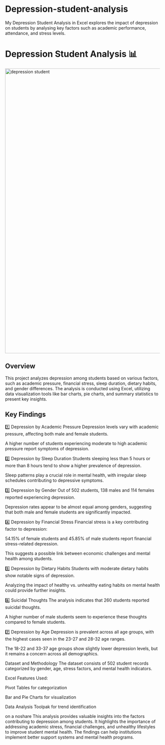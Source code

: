 # Depression-student-analysis
My Depression Student Analysis in Excel explores the impact of depression on students by analysing key factors such as academic performance, attendance, and stress levels.


# Depression Student Analysis 📊

<img width="925" alt="depression student" src="https://github.com/user-attachments/assets/b00caef2-b4c8-4d44-a199-3b37392643b1" />


## Overview
This project analyzes depression among students based on various factors, such as academic pressure, financial stress, sleep duration, dietary habits, and gender differences. The analysis is conducted using Excel, utilizing data visualization tools like bar charts, pie charts, and summary statistics to present key insights.

## Key Findings
1️⃣ Depression by Academic Pressure
Depression levels vary with academic pressure, affecting both male and female students.

A higher number of students experiencing moderate to high academic pressure report symptoms of depression.

2️⃣ Depression by Sleep Duration
Students sleeping less than 5 hours or more than 8 hours tend to show a higher prevalence of depression.

Sleep patterns play a crucial role in mental health, with irregular sleep schedules contributing to depressive symptoms.

3️⃣ Depression by Gender
Out of 502 students, 138 males and 114 females reported experiencing depression.

Depression rates appear to be almost equal among genders, suggesting that both male and female students are significantly impacted.

4️⃣ Depression by Financial Stress
Financial stress is a key contributing factor to depression:

54.15% of female students and 45.85% of male students report financial stress-related depression.

This suggests a possible link between economic challenges and mental health among students.

5️⃣ Depression by Dietary Habits
Students with moderate dietary habits show notable signs of depression.

Analyzing the impact of healthy vs. unhealthy eating habits on mental health could provide further insights.

6️⃣ Suicidal Thoughts
The analysis indicates that 260 students reported suicidal thoughts.

A higher number of male students seem to experience these thoughts compared to female students.

7️⃣ Depression by Age
Depression is prevalent across all age groups, with the highest cases seen in the 23-27 and 28-32 age ranges.

The 18-22 and 33-37 age groups show slightly lower depression levels, but it remains a concern across all demographics.

Dataset and Methodology
The dataset consists of 502 student records categorized by gender, age, stress factors, and mental health indicators.

Excel Features Used:

Pivot Tables for categorization

Bar and Pie Charts for visualization

Data Analysis Toolpak for trend identification

on a noshare
This analysis provides valuable insights into the factors contributing to depression among students. It highlights the importance of addressing academic stress, financial challenges, and unhealthy lifestyles to improve student mental health. The findings can help institutions implement better support systems and mental health programs.

